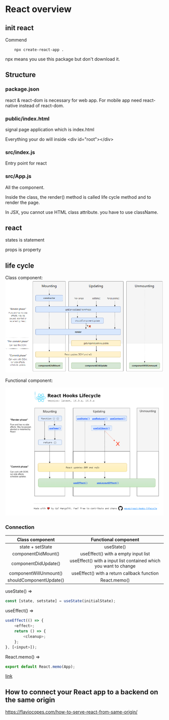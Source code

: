 # React overview


## init react

Commend

```
    npx create-react-app .
```

npx means you use this package but don't download it.

## Structure

### package.json

react & react-dom is necessary for web app. For mobile app need react-native instead of react-dom.

### public/index.html

signal page application which is index.html

Everything your do will inside \<div id="root"\>\</div\>

### src/index.js

Entry point for react

### src/App.js

All the component.

Inside the class, the render() method is called life cycle method and to render the page.

In JSX, you cannot use HTML class attribute. you have to use className.

## react

states is statement

props is property

## life cycle

Class component:
![rfc](/images/2019-10-03-react/rcc.png)

Functional component:

![rfc](/images/2019-10-03-react/rfc.jpg)

### Connection

|     Class component     |                       Functional component                       |
| :---------------------: | :--------------------------------------------------------------: |
|    state + setState     |                            useState()                            |
|   componentDidMount()   |               useEffect() with a empty input list                |
|  componentDidUpdate()   | useEffect() with a input list contained which you want to change |
| componentWillUnmount()  |           useEffect() with a return callback function            |
| shouldComponentUpdate() |                           React.memo()                           |

useState() =>

```js
const [state, setstate] = useState(initialState);
```

useEffect() =>

```js
useEffect(() => {
    <effect>;
    return () => {
        <cleanup>;
    };
}, [<input>]);
```

React.memo() =>

```js
export default React.memo(App);
```

[link](https://www.jianshu.com/p/ce5451287f1c)

## How to connect your React app to a backend on the same origin

https://flaviocopes.com/how-to-serve-react-from-same-origin/

